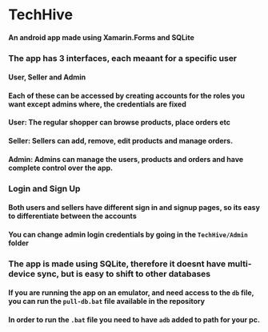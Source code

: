 # TechHive
#### An android app made using Xamarin.Forms and SQLite

### The app has 3 interfaces, each meaant for a specific user
#### User, Seller and Admin
#### Each of these can be accessed by creating accounts for the roles you want except admins where, the credentials are fixed
#### User:  The regular shopper can browse products, place orders etc
#### Seller: Sellers can add, remove, edit products and manage orders.
#### Admin: Admins can manage the users, products and orders and have complete control over the app.

### Login and Sign Up
#### Both users and sellers have different sign in and signup pages, so its easy to differentiate between the accounts
#### You can change admin login credentials by going in the `TechHive/Admin` folder

### The app is made using SQLite, therefore it doesnt have multi-device sync, but is easy to shift to other databases
#### If you are running the app on an emulator, and need access to the `db` file, you can run the `pull-db.bat` file available in the repository
#### In order to run the `.bat` file you need to have `adb` added to path for your pc.
